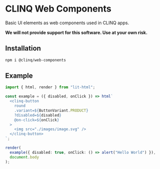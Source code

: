 # CLINQ Web Components

Basic UI elements as web components used in CLINQ apps.

**We will not provide support for this software. Use at your own risk.**

## Installation

```sh
npm i @clinq/web-components
```

## Example

```ts
import { html, render } from "lit-html";

const example = ({ disabled, onClick }) => html`
  <clinq-button
    round
    .variant=${ButtonVariant.PRODUCT}
    ?disabled=${disabled}
    @on-click=${onClick}
  >
    <img src="./images/image.svg" />
  </clinq-button>
`;

render(
  example({ disabled: true, onClick: () => alert("Hello World") }),
  document.body
);
```
